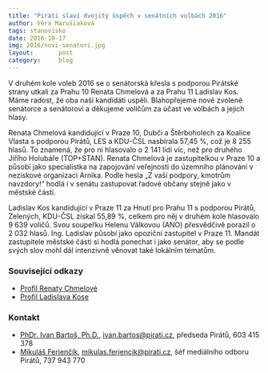```yaml
---
title: "Piráti slaví dvojitý úspěch v senátních volbách 2016"
author: Věra Marušiaková
tags: stanovisko
date: 2016-10-17
img: 2016/novi-senatori.jpg
layout:       post
category:     blog
---
```


V druhém kole voleb 2016 se o senátorská křesla s podporou Pirátské strany utkali za Prahu 10 Renata Chmelová a za Prahu 11 Ladislav Kos. Máme radost, že oba naši kandidáti uspěli. Blahopřejeme nově zvolené senátorce a senátorovi a děkujeme voličům za účast ve volbách a jejich hlasy.

Renata Chmelová kandidující v Praze 10, Dubči a Štěrboholech za Koalice Vlasta s podporou Pirátů, LES a KDU-ČSL nasbírala 57,45 %, což je 8 255 hlasů. To znamená, že pro ni hlasovalo o 2 141 lidí víc, než pro druhého Jiřího Holubáře (TOP+STAN). Renata Chmelová je zastupitelkou v Praze 10 a působí jako specialistka na zapojování veřejnosti do územního plánování v neziskové organizaci Arnika. Podle hesla „Z vaší podpory, kmotrům navzdory!“ hodlá i v senátu zastupovat řadové občany stejně jako v městské části.

Ladislav Kos kandidující v Praze 11 za Hnutí pro Prahu 11 s podporou Pirátů, Zelených, KDU-ČSL získal 55,89 %, celkem pro něj v druhém kole hlasovalo 9 639 voličů. Svou soupeřku Helenu Válkovou (ANO) přesvědčivě porazil o 2 032 hlasů. Ing. Ladislav působí jako opoziční zastupitel v Praze 11. Mandát zastupitele městské části si hodlá ponechat i jako senátor, aby se podle svých slov mohl dál intenzivně věnovat také lokálním tématům.

### Související odkazy

* [Profil Renaty Chmelové](http://www.renatachmelova.cz/)
* [Profil Ladislava Kose](http://www.kosdosenatu.cz/)

### Kontakt

* [PhDr. Ivan Bartoš, Ph.D.](https://www.pirati.cz/lide/ivan_bartos), [ivan.bartos@pirati.cz](mailto:ivan.bartos@pirati.cz), předseda Pirátů, 603 415 378
* [Mikuláš Ferjenčík](https://www.pirati.cz/lide/mikulas_ferjencik), [mikulas.ferjencik@pirati.cz](mailto:mikulas.ferjencik@pirati.cz), šéf mediálního odboru Pirátů, 737 943 770
